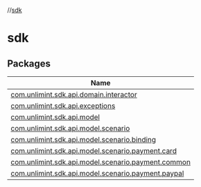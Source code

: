 //[sdk](index.md)



# sdk  


## Packages  
  
|  Name | 
|---|
| <a name="com.unlimint.sdk.api.domain.interactor////PointingToDeclaration/"></a>[com.unlimint.sdk.api.domain.interactor](sdk/com.unlimint.sdk.api.domain.interactor/index.md)|
| <a name="com.unlimint.sdk.api.exceptions////PointingToDeclaration/"></a>[com.unlimint.sdk.api.exceptions](sdk/com.unlimint.sdk.api.exceptions/index.md)|
| <a name="com.unlimint.sdk.api.model////PointingToDeclaration/"></a>[com.unlimint.sdk.api.model](sdk/com.unlimint.sdk.api.model/index.md)|
| <a name="com.unlimint.sdk.api.model.scenario////PointingToDeclaration/"></a>[com.unlimint.sdk.api.model.scenario](sdk/com.unlimint.sdk.api.model.scenario/index.md)|
| <a name="com.unlimint.sdk.api.model.scenario.binding////PointingToDeclaration/"></a>[com.unlimint.sdk.api.model.scenario.binding](sdk/com.unlimint.sdk.api.model.scenario.binding/index.md)|
| <a name="com.unlimint.sdk.api.model.scenario.payment.card////PointingToDeclaration/"></a>[com.unlimint.sdk.api.model.scenario.payment.card](sdk/com.unlimint.sdk.api.model.scenario.payment.card/index.md)|
| <a name="com.unlimint.sdk.api.model.scenario.payment.common////PointingToDeclaration/"></a>[com.unlimint.sdk.api.model.scenario.payment.common](sdk/com.unlimint.sdk.api.model.scenario.payment.common/index.md)|
| <a name="com.unlimint.sdk.api.model.scenario.payment.paypal////PointingToDeclaration/"></a>[com.unlimint.sdk.api.model.scenario.payment.paypal](sdk/com.unlimint.sdk.api.model.scenario.payment.paypal/index.md)|

